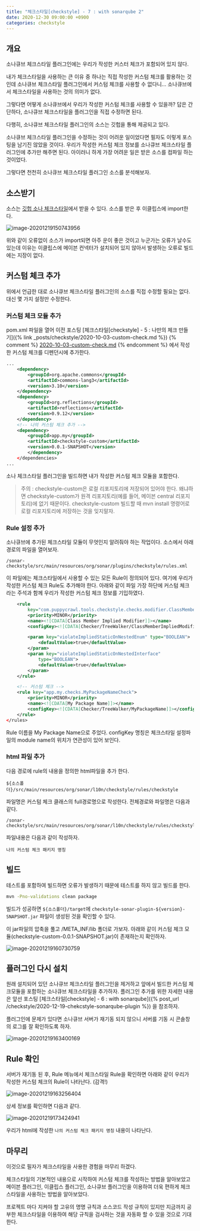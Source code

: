```yaml
---
title: "체크스타일[checkstyle] - 7 : with sonarqube 2"
date: 2020-12-30 09:00:00 +0900
categories: checkstyle
---
```


## 개요

소나큐브 체크스타일 플러그인에는 우리가 작성한 커스터 체크가 포함되어 있지 않다. 

내가 체크스타일을 사용하는 큰 이유 중 하나는 직접 작성한 커스텀 체크를 활용하는 것인데 소나큐브 체크스타일 플러그인에서 커스텀 체크를 사용할 수 없다니... 소나큐브에서 체크스타일을 사용하는 것의 의미가 없다. 

그렇다면 어떻게 소나큐브에서 우리가 작성한 커스텀 체크를 사용할 수 있을까? 답은 간단하다, 소나큐브 체크스타일을 플러그인을 직접 수정하면 된다. 

다행히, 소나큐브 체크스타일 플러그인의 소스는 깃헙을 통해 제공되고 있다. 

소나큐브 체크스타일 플러그인을 수정하는 것이 어려운 일이었다면 필자도 이렇게 포스팅을 남기진 않았을 것이다. 우리가 작성한 커스텀 체크 정보를 소나큐브 체크스타일 플러그인에 추가만 해주면 된다. 아이러니 하게 가장 어려운 일은 받은 소스를 컴파일 하는 것이었다. 

그렇다면 천천히 소나큐브 체크스타일 플러그인 소스를 분석해보자.

## 소스받기

소스는 [깃헙 소나 체크스타일](https://github.com/checkstyle/sonar-checkstyle)에서 받을 수 있다. 소스를 받은 후 이클립스에 import한다.

![image-20201219150743956](../../assets/images/post/checkstyle-sonarqube-plugin/image-20201219150743956.png)

위와 같이 오류없이 소스가 import되면 아주 운이 좋은 것이고 누군가는 오류가 날수도 있는데 이유는 이클립스에 메이븐 컨넥터가 설치되어 있지 않아서 발생하는 오류로 빌드에는 지장이 없다.

## 커스텀 체크 추가

위에서 언급한 대로 소나큐브 체크스타일 플러그인의 소스를 직접 수정할 필요는 없다. 대신 몇 가지 설정만 수정한다.

### 커스텀 체크 모듈 추가

pom.xml 파일을 열어 이전 포스팅 [체크스타일[checkstyle] - 5 : 나만의 체크 만들기]({% link _posts/checkstyle/2020-10-03-custom-check.md %}) {% comment %} [2020-10-03-custom-check.md](2020-10-03-custom-check.md) {% endcomment %} 에서 작성한 커스텀 체크를 디펜던시에 추가한다.

```xml
...
    <dependency>
        <groupId>org.apache.commons</groupId>
        <artifactId>commons-lang3</artifactId>
        <version>3.10</version>
    </dependency>
    <dependency>
        <groupId>org.reflections</groupId>
        <artifactId>reflections</artifactId>
        <version>0.9.12</version>
    </dependency>
    <!-- 나의 커스텀 체크 추가 -->
    <dependency>
        <groupId>app.my</groupId>
        <artifactId>checkstyle-custom</artifactId>
        <version>0.0.1-SNAPSHOT</version>
        </dependency>
    </dependencies>
...
```

소나 체크스타일 플러그인을 빌드하면 내가 작성한 커스텀 체크 모듈을 포함한다. 

> 주의 : checkstyle-custom은 로컬 리포지토리에 저장되어 있어야 한다. 왜냐하면 checkstyle-custom가 원격 리포지토리(예를 들어, 메이븐 central 리포지토리)에 없기 때문이다. checkstyle-custom 빌드할 때 mvn install 명령어로 로컬 리포지토리에 저장하는 것을 잊지말자.

### Rule 설정 추가 

소나큐브에 추가된 체크스타일 모듈이 무엇인지 알려줘야 하는 작업이다. 소스에서 아래 경로의 파일을 열어보자.

```
/sonar-checkstyle/src/main/resources/org/sonar/plugins/checkstyle/rules.xml
```

이 파일에는 체크스타일에서 사용할 수 있는 모든 Rule이 정의되어 있다. 여기에 우리가 작성한 커스텀 체크 Rule도 추가해야 한다. 아래와 같이 파일 가장 하단에 커스텀 체크라는 주석과 함께 우리가 작성한 커스텀 체크 정보를 기입하였다.

```xml
	<rule
		key="com.puppycrawl.tools.checkstyle.checks.modifier.ClassMemberImpliedModifierCheck">
		<priority>MINOR</priority>
		<name><![CDATA[Class Member Implied Modifier]]></name>
		<configKey><![CDATA[Checker/TreeWalker/ClassMemberImpliedModifier]]></configKey>

		<param key="violateImpliedStaticOnNestedEnum" type="BOOLEAN">
			<defaultValue>true</defaultValue>
		</param>
		<param key="violateImpliedStaticOnNestedInterface"
			type="BOOLEAN">
			<defaultValue>true</defaultValue>
		</param>
	</rule>

	<!-- 커스텀 체크 -->
	<rule key="app.my.checks.MyPackageNameCheck">
		<priority>MINOR</priority>
		<name><![CDATA[My Package Name]]></name>
		<configKey><![CDATA[Checker/TreeWalker/MyPackageName]]></configKey>
	</rule>
</rules>
```

Rule 이름을 My Package Name으로 주었다. configKey 명칭은 체크스타일 설정파일의 module name의 위치가 연관성이 있어 보인다.

### html 파일 추가

다음 경로에 rule의 내용을 정의한 html파일을 추가 한다.

```
${소스폴더}/src/main/resources/org/sonar/l10n/checkstyle/rules/checkstyle
```

파일명은 커스텀 체크 클래스의 full경로명으로 작성한다. 전체경로와 파일명은 다음과 같다. 

```
/sonar-checkstyle/src/main/resources/org/sonar/l10n/checkstyle/rules/checkstyle/app.my.checks.MyPackageNameCheck.html
```

파일내용은 다음과 같이 작성하자.

```
나의 커스텀 체크 패키지 명칭
```

## 빌드

테스트를 포함하여 빌드하면 오류가 발생하기 때문에 테스트를 하지 않고 빌드를 한다. 

```bash
mvn -Pno-validations clean package
```

빌드가 성공하면 `${소스폴더}/target`에 `checkstyle-sonar-plugin-${version}-SNAPSHOT.jar` 파일이 생성된 것을 확인할 수 있다.

이 jar파일의 압축을 풀고 /META_INF/lib 폴더로 가보자. 아래와 같이 커스텀 체크 모듈(checkstyle-custom-0.0.1-SNAPSHOT.jar)이 존재하는지 확인하자. 

![image-20201219160730759](../../assets/images/post/checkstyle-sonarqube-plugin/image-20201219160730759.png)

## 플러그인 다시 설치

원래 설치되어 있던 소나큐브 체크스타일 플러그인을 제거하고 앞에서 빌드한 커스텀 체크모듈을 포함하는 소나큐브 체크스타일을 추가하자. 플러그인 추가를 위한 자세한 내용은 앞선 포스팅  [체크스타일[checkstyle] - 6 : with sonarqube]({% post_url /checkstyle/2020-12-19-chekcstyle-sonarqube-plugin %}) 을 참조하자.

플러그인에 문제가 있다면 소나큐브 서버가 재기동 되지 않으니 서버를 기동 시 콘솔창의 로그를 잘 확인하도록 하자.

![image-20201219163400169](../../assets/images/post/checkstyle-sonarqube-plugin/image-20201219163400169.png)

## Rule 확인

서버가 재기동 된 후, Rule 메뉴에서 체크스타일 Rule을 확인하면 아래와 같이 우리가 작성한 커스텀 체크의 Rule이 나타난다. (감격!)

![image-20201219163256404](../../assets/images/post/checkstyle-sonarqube-plugin/image-20201219163256404.png)

상세 정보를 확인하면 다음과 같다.

![image-20201219173424941](../../assets/images/post/checkstyle-sonarqube-plugin/image-20201219173424941.png)

우리가 html에 작성한 `나의 커스텀 체크 패키지 명칭` 내용이 나타난다. 

## 마무리

이것으로 필자가 체크스타일을 사용한 경험을 마무리 하겠다. 

체크스타일의 기본적인 내용으로 시작하여 커스텀 체크를 작성하는 방법을 알아보았고 메이븐 플러그인, 이클립스 플러그인, 소나큐브 플러그인을 이용하여 더욱 편하게 체크스타일을 사용하는 방법을 알아보았다.

프로젝트 마다 지켜야 할 고유의 명명 규칙과 소스코드 작성 규칙이 있지만 지금까지 공부한 체크스타일을 이용하여 해당 규칙을 검사하는 것을 자동화 할 수 있을 것으로 기대한다.